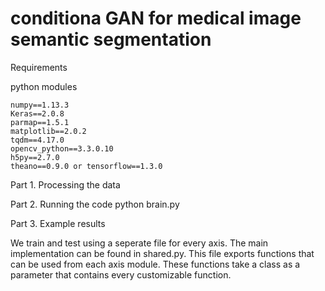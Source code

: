 # conditiona GAN for medical image semantic segmentation

Requirements

python modules

    numpy==1.13.3
    Keras==2.0.8
    parmap==1.5.1
    matplotlib==2.0.2
    tqdm==4.17.0
    opencv_python==3.3.0.10
    h5py==2.7.0
    theano==0.9.0 or tensorflow==1.3.0

Part 1. Processing the data


Part 2. Running the code
python brain.py

Part 3. Example results


We train and test using a seperate file for every axis. 
The main implementation can be found in shared.py. 
This file exports functions that can be used from each axis module. 
These functions take a class as a parameter that contains every customizable function.
